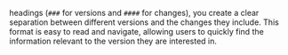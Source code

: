 headings (`###` for versions and `####` for changes), you create a clear separation between different versions and the changes they include. This format is easy to read and navigate, allowing users to quickly find the information relevant to the version they are interested in.
